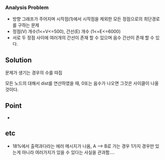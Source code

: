 ### Analysis Problem ###

- 방향 그래프가 주어지며 시작점(1)에서 시작점을 제외한 모든 정점으로의 최단경로를 구하는 문제
- 정점(V) 개수(1<=V<=500), 간선(E) 개수 (1<=E<=6000)
- 서로 두 정점 사이에 여러개의 간선이 존재 할 수 있으며 음수 간선이 존재 할 수 있다.

## Solution ##

문제가 생기는 경우의 수를 따짐

모든 노드의 대해서 dist를 연산하였을 때, 0또는 음수가 나오면 그것은 사이클이 나올것이다.


## Point ##

- 

## etc ##

- 18%에서 출력과다라는 에러 메시지가 나옴, A --> B로 가는 경우 1가지 경우만 있는게 아니라 여러가지가 있을 수 있다는
사실을 관과함....
